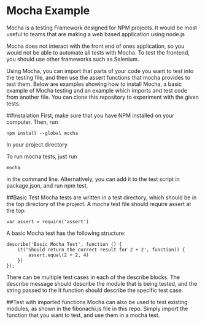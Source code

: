 # Mocha Example
Mocha is a testing Framework designed for NPM projects. It would be most useful to teams that are making a web based application using node.js

Mocha does not interact with the front end of ones application, so you would not be able to automate all tests with Mocha. To test the frontend, you should use other frameworks such as Selenium. 

Using Mocha, you can import that parts of your code you want to test into the testing file, and then use the assert functions that mocha provides to test them. Below are examples showing how to install Mocha,  a basic example of Mocha testing and an example which imports and test code from another file. You can clone this repository to experiment with the given tests. 

##Instalation
First, make sure that you have NPM installed on your computer. Then, run 
```
npm install --global mocha
```
In your project directory


To run mocha tests, just run
```
mocha
```
in the command line. Alternatively, you can add it to the test script in package.json, and run npm test. 


##Basic Test
Mocha tests are written in a test directory, which should be in the top directory of the project. A mocha test file should require assert at the top: 
```
var assert = require('assert')
```

A basic Mocha test has the following structure:
```
describe('Basic Mocha Test', function () {
	it('Should return the correct result for 2 + 2', function() {
		assert.equal(2 + 2, 4)
	})
});
```
There can be multiple test cases in each of the describe blocks. The describe message should describe the module that is being tested, and the string passed to the it function should describe the specific test case. 

##Test with imported functions
Mocha can also be used to test existing modules, as shown in the fibonachi.js file in this repo. Simply import the function that you want to test, and use them in a mocha test. 

